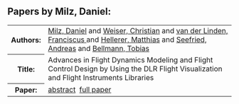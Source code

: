 <h2>Papers by Milz, Daniel:</h2>
<!-- Begin papers -->
<table>
<tr><th>Authors:</th><td>
<a href="../authors/author_166.html">Milz, Daniel</a> and 
<a href="../authors/author_258.html">Weiser, Christian</a> and 
<a href="../authors/author_245.html">van der Linden, Franciscus </a> and 
<a href="../authors/author_097.html">Hellerer, Matthias</a> and 
<a href="../authors/author_219.html">Seefried, Andreas</a> and 
<a href="../authors/author_017.html">Bellmann, Tobias</a>
</td></tr>
<tr><th>Title:  </th><td>Advances in Flight Dynamics Modeling and Flight Control Design by Using the DLR Flight Visualization and Flight Instruments Libraries</td></tr>
<tr><th>Paper:  </th><td><a href="../abstracts/Modelica2019abstract4C3.pdf">abstract</a>&nbsp;&nbsp;<a href="../papers/Modelica2019paper4C3.pdf">full paper</a></td></tr>
</table>
<br>
<!-- End papers -->